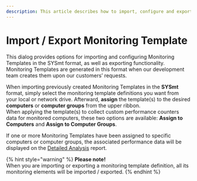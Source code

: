 ```yaml
---
description: This article describes how to import, configure and export Monitoring Templates for the successful performance monitoring of your Windows environments.
---
```


# Import / Export Monitoring Template

This dialog provides options for importing and configuring Monitoring Templates in the SYSmt format, as well as exporting functionality. Monitoring Templates are generated in this format when our development team creates them upon our customers’ requests.

When importing previously created Monitoring Templates in the **SYSmt** format, simply select the monitoring template definitions you want from your local or network drive. Afterward, **assign** the template\(s\) to the desired **computers** or **computer groups** from the upper ribbon.  
When applying the template\(s\) to collect custom performance counters data for monitored computers, these two options are available: **Assign to Computers** and **Assign to Computer Groups**.

If one or more Monitoring Templates have been assigned to specific computers or computer groups, the associated performance data will be displayed on the [Detailed Analysis](../../get-to-know-syskit-monitor/reports/performance-reports/computer-performance.md#detailed-analysis) report.

{% hint style="warning" %}
**Please note!**  
When you are importing or exporting a monitoring template definition, all its monitoring elements will be imported / exported.
{% endhint %}

